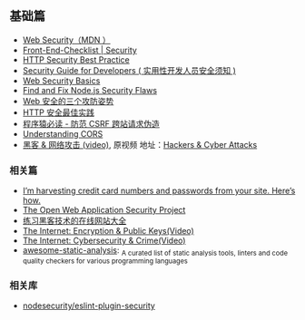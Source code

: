 ## 基础篇

* [Web Security（MDN ）](https://developer.mozilla.org/en-US/docs/Web/Security)
* [Front-End-Checklist | Security](https://github.com/thedaviddias/Front-End-Checklist#security)
* [HTTP Security Best Practice](https://httpsecurityreport.com/best_practice.html)
* [Security Guide for Developers ( 实用性开发人员安全须知 ) ](https://github.com/FallibleInc/security-guide-for-developers)
* [Web Security Basics](https://github.com/vasanthk/web-security-basics)
* [Find and Fix Node.js Security Flaws](https://blog.liftsecurity.io/)
* [Web 安全的三个攻防姿势](https://juejin.im/post/59e6b21bf265da43247f861d)
* [HTTP 安全最佳实践](https://juejin.im/entry/59127ac32f301e0057ef7cfc)
* [程序猿必读 - 防范 CSRF 跨站请求伪造](https://aicode.cc/cheng-xu-yuan-bi-dufang-fancsrf-kua-zhan-qing-qiu.html)
* [Understanding CORS](https://medium.com/@baphemot/understanding-cors-18ad6b478e2b)
* [黑客 & 网络攻击 (video)](https://www.bilibili.com/video/av20831479/), 原视频
  地址：[Hackers & Cyber Attacks](https://www.youtube.com/watch?v=_GzE99AmAQU)

### 相关篇

* [I’m harvesting credit card numbers and passwords from your site. Here’s how.](https://hackernoon.com/im-harvesting-credit-card-numbers-and-passwords-from-your-site-here-s-how-9a8cb347c5b5)
* [The Open Web Application Security Project](https://www.owasp.org/)
* [练习黑客技术的在线网站大全](https://blog.lovejade.cn/2017/10/22/online-website-for-hacking-techniques.html)
* [The Internet: Encryption & Public Keys(Video)](https://www.youtube.com/watch?v=ZghMPWGXexs&index=6&list=PLzdnOPI1iJNfMRZm5DDxco3UdsFegvuB7)
* [The Internet: Cybersecurity & Crime(Video)](https://www.youtube.com/watch?v=AuYNXgO_f3Y&list=PLzdnOPI1iJNfMRZm5DDxco3UdsFegvuB7&index=7)
* [awesome-static-analysis](https://github.com/mre/awesome-static-analysis):
  <sub>A curated list of static analysis tools, linters and code quality
  checkers for various programming languages</sub>

### 相关库

* [nodesecurity/eslint-plugin-security](https://github.com/nodesecurity/eslint-plugin-security)
